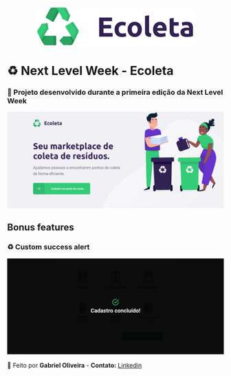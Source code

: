 <p align="center">
  <img src="../../.github/ecoleta/logo.svg">
</p>

# :recycle: Next Level Week - Ecoleta
### :rocket: Projeto desenvolvido durante a primeira edição da Next Level Week

<img src="../../.github/ecoleta/ecoleta-web.png">

## Bonus features

### :recycle: Custom success alert

<img src="../../.github/ecoleta/success-alert.png">

:construction_worker: Feito por **Gabriel Oliveira** - **Contato:** <a href="https://www.linkedin.com/in/gabriel-jos%C3%A9-de-oliveira-633962197/">Linkedin</a>
